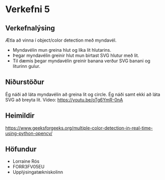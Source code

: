 # Verkefni 5
## Verkefnalýsing
Ætla að vinna í object/color detection með myndavél. 
* Myndavélin mun greina hlut og líka lit hlutarins. 
* Þegar myndavélin greinir hlut mun birtast SVG hlutur með lit.
* Til dæmis þegar myndavélin greinir banana verður SVG banani og liturinn gulur.

## Niðurstöður
Ég náði að láta myndavélin að greina lit og circle. Ég náði samt ekki að láta SVG að breyta lit. 
Vídeo: https://youtu.be/oTg6YmR-0nA

## Heimildir
https://www.geeksforgeeks.org/multiple-color-detection-in-real-time-using-python-opencv/

## Höfundur
* Lorraine Rós
* FORR3FV05EU
* Upplýsingatækniskolinn
